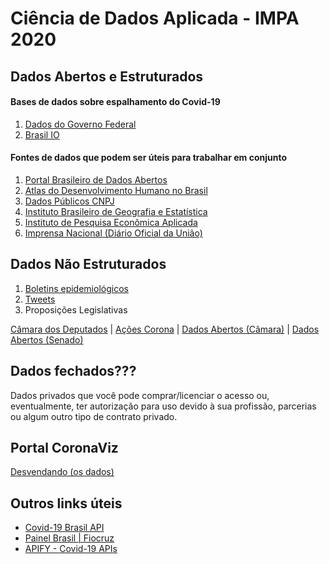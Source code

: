 # Ciência de Dados Aplicada - IMPA 2020

## Dados Abertos e Estruturados

#### Bases de dados sobre espalhamento do Covid-19
1. [Dados do Governo Federal](https://covid.saude.gov.br/)
2. [Brasil IO](https://brasil.io/covid19/)


#### Fontes de dados que podem ser úteis para trabalhar em conjunto

1. [Portal Brasileiro de Dados Abertos](http://dados.gov.br/)
2. [Atlas do Desenvolvimento Humano no Brasil](http://www.atlasbrasil.org.br/2013/pt/download/)
3. [Dados Públicos CNPJ](http://receita.economia.gov.br/orientacao/tributaria/cadastros/cadastro-nacional-de-pessoas-juridicas-cnpj/dados-publicos-cnpj)
4. [Instituto Brasileiro de Geografia e Estatística](https://www.ibge.gov.br/estatisticas/downloads-estatisticas.html)
5. [Instituto de Pesquisa Econômica Aplicada]()
6. [Imprensa Nacional (Diário Oficial da União)](https://www.in.gov.br/acesso-a-informacao/dados-abertos/base-de-dados)

## Dados Não Estruturados

1. [Boletins epidemiológicos](https://coronavirus.saude.gov.br/boletins-epidemiologicos)
2. [Tweets](https://developer.twitter.com/en/docs)
3. Proposições Legislativas

[Câmara dos Deputados](https://www.camara.leg.br/) | [Ações Corona](https://www.camara.leg.br/internet/agencia/infograficos-html5/procorona/index.html) | [Dados Abertos (Câmara)](https://dadosabertos.camara.leg.br/swagger/api.html) | [Dados Abertos (Senado)](https://legis.senado.leg.br/dadosabertos/docs/resource_MateriaService.html)

## Dados fechados???
Dados privados que você pode comprar/licenciar o acesso ou, eventualmente, ter autorização para uso devido à sua profissão, parcerias ou algum outro tipo de contrato privado.

## Portal CoronaViz

[Desvendando (os dados)](https://www.visgraf.impa.br/coronaviz/desvendando/)

## Outros links úteis

* [Covid-19 Brasil API](https://covid19-brazil-api.now.sh/)
* [Painel Brasil | Fiocruz](https://bigdata-covid19.icict.fiocruz.br/)
* [APIFY - Covid-19 APIs](https://apify.com/covid-19)



